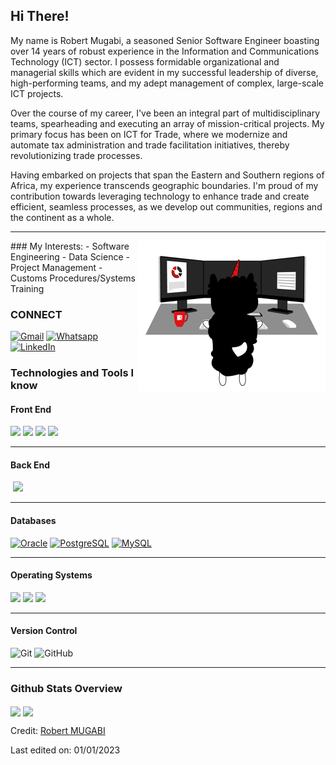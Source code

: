Hi There!
-----

My name is Robert Mugabi, a seasoned Senior Software Engineer boasting over 14 years of robust experience in the Information and Communications Technology (ICT) sector. I possess formidable organizational and managerial skills which are evident in my successful leadership of diverse, high-performing teams, and my adept management of complex, large-scale ICT projects.

Over the course of my career, I've been an integral part of multidisciplinary teams, spearheading and executing an array of mission-critical projects. My primary focus has been on ICT for Trade, where we modernize and automate tax administration and trade facilitation initiatives, thereby revolutionizing trade processes.

Having embarked on projects that span the Eastern and Southern regions of Africa, my experience transcends geographic boundaries. I'm proud of my contribution towards leveraging technology to enhance trade and create efficient, seamless processes, as we develop out communities, regions and the continent as a whole.

-----
<img align="right" width=300px alt="Unicorn" src="night_coding.gif"/>
### My Interests:
- Software Engineering
- Data Science
- Project Management
- Customs Procedures/Systems Training


### CONNECT
<p align="left">
	<a href="mailto:davrobs@gmail.com"><img img src="https://img.shields.io/badge/gmail-%23EA4335.svg?style=for-the-badge&logo=gmail&logoColor=white" alt="Gmail"/></a>
	<a href="https://wa.me/+256708405053"><img src="https://img.shields.io/badge/whatsapp-%2325D366.svg?style=for-the-badge&logo=gmail&logoColor=white" alt="Whatsapp"/></a>
	<a href="https://www.linkedin.com/in/mugabi-robert-38682a45"><img src="https://img.shields.io/badge/linkedin-%2300acee.svg?color=405DE6&style=for-the-badge&logo=linkedin&logoColor=white" alt="LinkedIn"/></a>
</p>

### Technologies and Tools I know

#### Front End
<a href="#"><img src="https://img.shields.io/badge/Angular%20-%23DD0031.svg?&style=for-the-badge&logo=angular&logoColor=white"></a>
<a href="#"><img src="https://img.shields.io/badge/Vue.js-35495E?style=for-the-badge&logo=vuedotjs&logoColor=4FC08D"></a>
<a href="#"><img src="https://img.shields.io/badge/HTML5%20-%23E34F26.svg?style=for-the-badge&logo=html5&logoColor=white"></a>
<a href="#"><img src="https://img.shields.io/badge/JavaScript%20-%23F7DF1E.svg?style=for-the-badge&logo=javascript&logoColor=black"></a>

---

#### Back End
<a href="#"><img alt="" src="https://img.shields.io/badge/Java-%23150458.svg?style=for-the-badge&logo=java&logoColor=orange"></a>
<a href="#"><img src="https://img.shields.io/badge/PHP%20-%23777BB4.svg?&style=for-the-badge&logo=php&logoColor=white"></a>
<a href="#"><img alt="" src="https://img.shields.io/badge/-Python-05122A?style=for-the-badge&logo=python"></a>
<a href="#"><img alt="" src="https://img.shields.io/badge/Shell_Script-121011?style=for-the-badge&logo=gnu-bash&logoColor=white"></a>

---

#### Databases
<a href="#"><img alt="Oracle" src="https://img.shields.io/badge/Oracle-F00000.svg?style=for-the-badge&logo=oracle&logoColor=white"></a>
<a href="#"><img alt="PostgreSQL" src="https://img.shields.io/badge/PostgreSQL-316192?style=for-the-badge&logo=postgresql&logoColor=green"></a>
<a href="#"><img alt="MySQL" src="https://img.shields.io/badge/MySQL-00f.svg?style=for-the-badge&logo=mysql&logoColor=white"></a>

---

#### Operating Systems
<a href="#"><img src="https://img.shields.io/badge/Linux-FCC624?style=for-the-badge&logo=linux&logoColor=black"></a>
<a href="#"><img src="https://img.shields.io/badge/Windows-0078D6?style=for-the-badge&logo=windows&logoColor=white"></a>
<a href="https://www.oracle.com/solaris/"><img src="https://img.shields.io/badge/Solaris-E95420?style=for-the-badge&logo=ubuntu&logoColor=white"></a>

---

#### Version Control
![Git](https://img.shields.io/badge/-Git-222222?style=for-the-badge&logo=git&logoColor=F05032)
![GitHub](https://img.shields.io/badge/-GitHub-222222?style=for-the-badge&logo=github&logoColor=181717)


---

### Github Stats Overview
<img align="center" src="https://github-readme-stats.vercel.app/api?username=davrobs&show_icons=true&count_private=true&hide=stars&include_all_commits=false&theme=material-palenight" />
<img align="center" src="https://github-profile-trophy.vercel.app/?username=davrobs&theme=dracula&no-bg=true&row=1"/>

Credit: [Robert MUGABI](https://github.com/davrobs)

Last edited on: 01/01/2023
